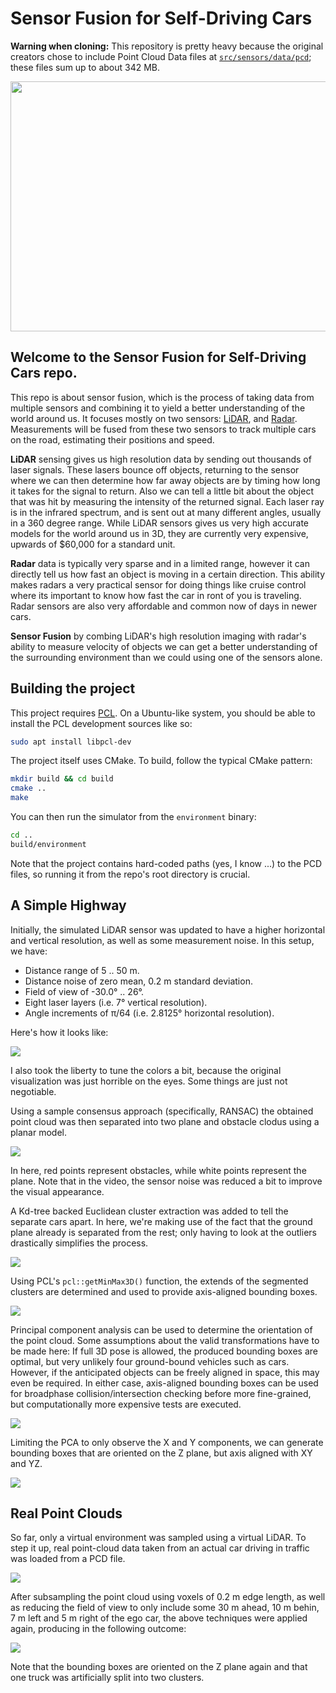 # Sensor Fusion for Self-Driving Cars

**Warning when cloning:** This repository is pretty heavy because the original creators chose to include
Point Cloud Data files at [`src/sensors/data/pcd`](src/sensors/data/pcd); these files sum up to about 342 MB.

<img src="media/ObstacleDetectionFPS.gif" width="700" height="400" />

## Welcome to the Sensor Fusion for Self-Driving Cars repo.

This repo is about sensor fusion, which is the process of
taking data from multiple sensors and combining it to yield a better
understanding of the world around us. It focuses mostly on two
sensors: [LiDAR](https://en.wikipedia.org/wiki/Lidar), and 
[Radar](https://en.wikipedia.org/wiki/Radar).
Measurements will be fused from these two sensors to track multiple
cars on the road, estimating their positions and speed.

**LiDAR** sensing gives us high resolution data by sending out thousands of
laser signals. These lasers bounce off objects, returning to the sensor where
we can then determine how far away objects are by timing how long it takes
for the signal to return. Also we can tell a little bit about the object
that was hit by measuring the intensity of the returned signal. Each laser
ray is in the infrared spectrum, and is sent out at many different angles,
usually in a 360 degree range. While LiDAR sensors gives us very high
accurate models for the world around us in 3D, they are currently very
expensive, upwards of $60,000 for a standard unit.

**Radar** data is typically very sparse and in a limited range, however it
can directly tell us how fast an object is moving in a certain direction.
This ability makes radars a very practical sensor for doing things like
cruise control where its important to know how fast the car in ront of you
is traveling. Radar sensors are also very affordable and common now of days
in newer cars.

**Sensor Fusion** by combing LiDAR's high resolution imaging with radar's
ability to measure velocity of objects we can get a better understanding
of the surrounding environment than we could using one of the sensors alone.

## Building the project

This project requires [PCL](https://pointcloudlibrary.github.io/). On a
Ubuntu-like system, you should be able to install the PCL development
sources like so:

```bash
sudo apt install libpcl-dev
```

The project itself uses CMake. To build, follow the typical CMake pattern: 

```bash
mkdir build && cd build
cmake ..
make
```

You can then run the simulator from the `environment` binary:

```bash
cd ..
build/environment
```

Note that the project contains hard-coded paths (yes, I know ...)
to the PCD files, so running it from the repo's root directory is crucial.

## A Simple Highway

Initially, the simulated LiDAR sensor was updated to have a higher
horizontal and vertical resolution, as well as some measurement noise.
In this setup, we have:

- Distance range of 5 .. 50 m.
- Distance noise of zero mean, 0.2 m standard deviation.
- Field of view of -30.0° .. 26°.
- Eight laser layers (i.e. 7° vertical resolution).
- Angle increments of π/64 (i.e. 2.8125° horizontal resolution).

Here's how it looks like:

![](media/lidar-updated.png)

I also took the liberty to tune the colors a bit, because the original
visualization was just horrible on the eyes. Some things are just not negotiable.

Using a sample consensus approach (specifically, RANSAC) the obtained
point cloud was then separated into two plane and obstacle clodus
using a planar model.

![](media/point-cloud-separation.webp)

In here, red points represent obstacles, while white points represent
the plane. Note that in the video, the sensor noise was reduced a bit
to improve the visual appearance.

A Kd-tree backed Euclidean cluster extraction was added to tell the separate
cars apart. In here, we're making use of the fact that the ground plane
already is separated from the rest; only having to look at the outliers
drastically simplifies the process.

![](media/cluster-segmentation.png)

Using PCL's `pcl::getMinMax3D()` function, the extends of the segmented
clusters are determined and used to provide axis-aligned bounding boxes.

![](media/euclidean-cluster-extraction.png)

Principal component analysis can be used to determine the orientation of
the point cloud. Some assumptions about the valid transformations have
to be made here: If full 3D pose is allowed, the produced bounding boxes
are optimal, but very unlikely four ground-bound vehicles such as cars.
However, if the anticipated objects can be freely aligned in space,
this may even be required.
In either case, axis-aligned bounding boxes can be used for broadphase
collision/intersection checking before more fine-grained, but
computationally more expensive tests are executed. 

![](media/fully-oriented-bounding-box.png)

Limiting the PCA to only observe the X and Y components, we can generate
bounding boxes that are oriented on the Z plane, but axis aligned with
XY and YZ.

![](media/z-oriented-bounding-box.webp)

## Real Point Clouds

So far, only a virtual environment was sampled using a virtual LiDAR.
To step it up, real point-cloud data taken from an actual car driving
in traffic was loaded from a PCD file.

![](media/real-pcd.png)

After subsampling the point cloud using voxels of 0.2 m edge length,
as well as reducing the field of view to only include some 30 m ahead,
10 m behin, 7 m left and 5 m right of the ego car, the above techniques
were applied again, producing in the following outcome:

![](media/real-pcd-obb.png)

Note that the bounding boxes are oriented on the Z plane again and that
one truck was artificially split into two clusters. 

